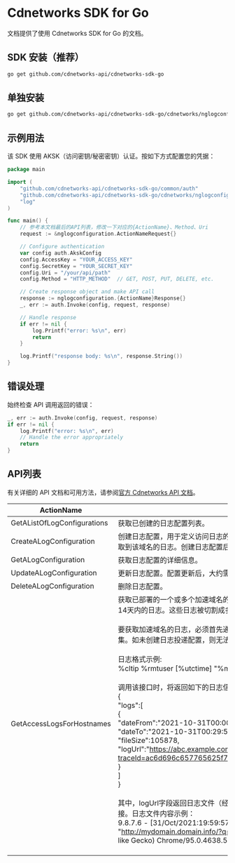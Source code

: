 # Cdnetworks SDK for Go

文档提供了使用 Cdnetworks SDK for Go 的文档。

## SDK 安装（推荐）

```bash
go get github.com/cdnetworks-api/cdnetworks-sdk-go
```

## 单独安装

```bash
go get github.com/cdnetworks-api/cdnetworks-sdk-go/cdnetworks/nglogconfiguration
```

## 示例用法

该 SDK 使用 AKSK（访问密钥/秘密密钥）认证。按如下方式配置您的凭据：

```go
package main

import (
    "github.com/cdnetworks-api/cdnetworks-sdk-go/common/auth"
    "github.com/cdnetworks-api/cdnetworks-sdk-go/cdnetworks/nglogconfiguration"
    "log"
)

func main() {
    // 参考本文档最后的API列表，修改一下对应的{ActionName}、Method、Uri
    request := &nglogconfiguration.ActionNameRequest{}

    // Configure authentication
    var config auth.AkskConfig
    config.AccessKey = "YOUR_ACCESS_KEY"
    config.SecretKey = "YOUR_SECRET_KEY"
    config.Uri = "/your/api/path"
    config.Method = "HTTP_METHOD"  // GET, POST, PUT, DELETE, etc.

    // Create response object and make API call
    response := nglogconfiguration.{ActionName}Response{}
    _, err := auth.Invoke(config, request, response)

    // Handle response
    if err != nil {
        log.Printf("error: %s\n", err)
        return
    }

    log.Printf("response body: %s\n", response.String())
}
```

## 错误处理

始终检查 API 调用返回的错误：

```go
_, err := auth.Invoke(config, request, response)
if err != nil {
    log.Printf("error: %s\n", err)
    // Handle the error appropriately
    return
}
```

## API列表
有关详细的 API 文档和可用方法，请参阅[官方 Cdnetworks API 文档](https://docs.cdnetworks.com/en/cdn/apidocs)。

| ActionName | description | client_methods | uri |
| --- | --- | --- | --- |
| GetAListOfLogConfigurations | 获取已创建的日志配置列表。 | GET | /cdn/report/logConfigs |
| CreateALogConfiguration | 创建日志配置，用于定义访问日志的输出格式。同一个日志配置可适用于一个或多个域名。每个域名必须有指定的日志配置，才能获取到该域名的日志。创建日志配置后，大约需要等待40分钟才会生效。 | POST | /cdn/report/logConfigs |
| GetALogConfiguration | 获取日志配置的详细信息。 | GET | /cdn/report/logConfigs/* |
| UpdateALogConfiguration | 更新日志配置。配置更新后，大约需要等待40分钟才会生效。 | PATCH | /cdn/report/logConfigs/* |
| DeleteALogConfiguration | 删除日志配置。 | DELETE | /cdn/report/logConfigs/* |
| GetAccessLogsForHostnames | 获取已部署的一个或多个加速域名的访问日志。这些日志是2小时或更早时间之前客户端请求所产生的日志。默认情况下，只能查询近14天内的日志。这些日志被切割成多个文件供下载。<br><br>要获取加速域名的日志，必须首先通过“创建日志投递配置”接口定义日志格式。注意：必须先创建日志投递配置，访问日志才会被收集。如未创建日志投递配置，则无法下载日志。<br><br>日志格式示例:<br>%cltip %rmtuser [%utctime] "%method %url %protocol" %statuscode %rspsize "%referer" "%ua" %rsptime<br><br>调用该接口时，将返回如下的日志信息和下载链接:<br>{<br>  "logs":[<br>          {<br>          "dateFrom":"2021-10-31T00:00:00Z",<br>          "dateTo":"2021-10-31T00:29:59Z",<br>          "fileSize":105878,<br>          "logUrl":"https://abc.example.com/logd/v2/download/0621c8fc885089805kea5f610797ff8ba92bc98c049c2bb308cbdb?traceId=ac6d696c657765625f74657374cf0000018dd01d89e8cd06d3",<br>          "hostname":"mydomain.domain.info"<br>          }<br>        ]<br>}<br><br>其中，logUrl字段返回日志文件（经过gzip压缩）的下载链接。下载链接有效期为24个小时。如链接已过期，需重新调用接口获取链接。日志文件内容示例：<br>9.8.7.6 - [31/Oct/2021:19:59:57 +0000] "GET http://mydomain.domain.info/i/js/tab.js HTTP/1.1" 304 529 "http://mydomain.domain.info/?q=downloads" "Mozilla/5.0 (Windows NT 10.0; Win64; x64) AppleWebKit/537.36 (KHTML, like Gecko) Chrome/95.0.4638.54 Safari/537.36" 76<br><br> | POST | /cdn/report/logDownload |